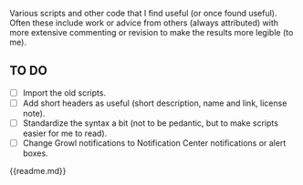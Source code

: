 Various scripts and other code that I find useful (or once found useful). Often these include work or advice from others (always attributed) with more extensive commenting or revision to make the results more legible (to me).

## TO DO ##
- [ ] Import the old scripts.
- [ ] Add short headers as useful (short description, name and link, license note).
- [ ] Standardize the syntax a bit (not to be pedantic, but to make scripts easier for me to read).
- [ ] Change Growl notifications to Notification Center notifications or alert boxes.

{{readme.md}}
